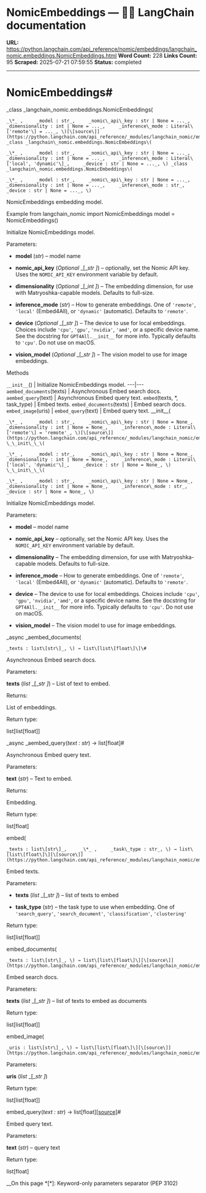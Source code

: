 # NomicEmbeddings — 🦜🔗 LangChain  documentation

**URL:** https://python.langchain.com/api_reference/nomic/embeddings/langchain_nomic.embeddings.NomicEmbeddings.html
**Word Count:** 228
**Links Count:** 95
**Scraped:** 2025-07-21 07:59:55
**Status:** completed

---

# NomicEmbeddings\#

_class _langchain\_nomic.embeddings.NomicEmbeddings\(

    _\*_ ,     _model : str_,     _nomic\_api\_key : str | None = ..._,     _dimensionality : int | None = ..._,     _inference\_mode : Literal\['remote'\] = ..._, \)[\[source\]](https://python.langchain.com/api_reference/_modules/langchain_nomic/embeddings.html#NomicEmbeddings)\# _class _langchain\_nomic.embeddings.NomicEmbeddings\(

    _\*_ ,     _model : str_,     _nomic\_api\_key : str | None = ..._,     _dimensionality : int | None = ..._,     _inference\_mode : Literal\['local', 'dynamic'\]_,     _device : str | None = ..._, \) _class _langchain\_nomic.embeddings.NomicEmbeddings\(

    _\*_ ,     _model : str_,     _nomic\_api\_key : str | None = ..._,     _dimensionality : int | None = ..._,     _inference\_mode : str_,     _device : str | None = ..._, \)     

NomicEmbeddings embedding model.

Example               from langchain_nomic import NomicEmbeddings          model = NomicEmbeddings()     

Initialize NomicEmbeddings model.

Parameters:     

  * **model** \(_str_\) – model name

  * **nomic\_api\_key** \(_Optional_ _\[__str_ _\]_\) – optionally, set the Nomic API key. Uses the `NOMIC_API_KEY` environment variable by default.

  * **dimensionality** \(_Optional_ _\[__int_ _\]_\) – The embedding dimension, for use with Matryoshka-capable models. Defaults to full-size.

  * **inference\_mode** \(_str_\) – How to generate embeddings. One of `'remote'`, `'local'` \(Embed4All\), or `'dynamic'` \(automatic\). Defaults to `'remote'`.

  * **device** \(_Optional_ _\[__str_ _\]_\) – The device to use for local embeddings. Choices include `'cpu'`, `'gpu'`, `'nvidia'`, `'amd'`, or a specific device name. See the docstring for `GPT4All.__init__` for more info. Typically defaults to `'cpu'`. Do not use on macOS.

  * **vision\_model** \(_Optional_ _\[__str_ _\]_\) – The vision model to use for image embeddings.

Methods

`__init__`\(\) | Initialize NomicEmbeddings model.   ---|---   `aembed_documents`\(texts\) | Asynchronous Embed search docs.   `aembed_query`\(text\) | Asynchronous Embed query text.   `embed`\(texts, \*, task\_type\) | Embed texts.   `embed_documents`\(texts\) | Embed search docs.   `embed_image`\(uris\) |    `embed_query`\(text\) | Embed query text.      \_\_init\_\_\(

    _\*_ ,     _model : str_,     _nomic\_api\_key : str | None = None_,     _dimensionality : int | None = None_,     _inference\_mode : Literal\['remote'\] = 'remote'_, \)[\[source\]](https://python.langchain.com/api_reference/_modules/langchain_nomic/embeddings.html#NomicEmbeddings.__init__)\# \_\_init\_\_\(

    _\*_ ,     _model : str_,     _nomic\_api\_key : str | None = None_,     _dimensionality : int | None = None_,     _inference\_mode : Literal\['local', 'dynamic'\]_,     _device : str | None = None_, \) \_\_init\_\_\(

    _\*_ ,     _model : str_,     _nomic\_api\_key : str | None = None_,     _dimensionality : int | None = None_,     _inference\_mode : str_,     _device : str | None = None_, \)     

Initialize NomicEmbeddings model.

Parameters:     

  * **model** – model name

  * **nomic\_api\_key** – optionally, set the Nomic API key. Uses the `NOMIC_API_KEY` environment variable by default.

  * **dimensionality** – The embedding dimension, for use with Matryoshka-capable models. Defaults to full-size.

  * **inference\_mode** – How to generate embeddings. One of `'remote'`, `'local'` \(Embed4All\), or `'dynamic'` \(automatic\). Defaults to `'remote'`.

  * **device** – The device to use for local embeddings. Choices include `'cpu'`, `'gpu'`, `'nvidia'`, `'amd'`, or a specific device name. See the docstring for `GPT4All.__init__` for more info. Typically defaults to `'cpu'`. Do not use on macOS.

  * **vision\_model** – The vision model to use for image embeddings.

_async _aembed\_documents\(

    _texts : list\[str\]_, \) → list\[list\[float\]\]\#     

Asynchronous Embed search docs.

Parameters:     

**texts** \(_list_ _\[__str_ _\]_\) – List of text to embed.

Returns:     

List of embeddings.

Return type:     

list\[list\[float\]\]

_async _aembed\_query\(_text : str_\) → list\[float\]\#     

Asynchronous Embed query text.

Parameters:     

**text** \(_str_\) – Text to embed.

Returns:     

Embedding.

Return type:     

list\[float\]

embed\(

    _texts : list\[str\]_,     _\*_ ,     _task\_type : str_, \) → list\[list\[float\]\][\[source\]](https://python.langchain.com/api_reference/_modules/langchain_nomic/embeddings.html#NomicEmbeddings.embed)\#     

Embed texts.

Parameters:     

  * **texts** \(_list_ _\[__str_ _\]_\) – list of texts to embed

  * **task\_type** \(_str_\) – the task type to use when embedding. One of `'search_query'`, `'search_document'`, `'classification'`, `'clustering'`

Return type:     

list\[list\[float\]\]

embed\_documents\(

    _texts : list\[str\]_, \) → list\[list\[float\]\][\[source\]](https://python.langchain.com/api_reference/_modules/langchain_nomic/embeddings.html#NomicEmbeddings.embed_documents)\#     

Embed search docs.

Parameters:     

**texts** \(_list_ _\[__str_ _\]_\) – list of texts to embed as documents

Return type:     

list\[list\[float\]\]

embed\_image\(

    _uris : list\[str\]_, \) → list\[list\[float\]\][\[source\]](https://python.langchain.com/api_reference/_modules/langchain_nomic/embeddings.html#NomicEmbeddings.embed_image)\#     

Parameters:     

**uris** \(_list_ _\[__str_ _\]_\)

Return type:     

list\[list\[float\]\]

embed\_query\(_text : str_\) → list\[float\][\[source\]](https://python.langchain.com/api_reference/_modules/langchain_nomic/embeddings.html#NomicEmbeddings.embed_query)\#     

Embed query text.

Parameters:     

**text** \(_str_\) – query text

Return type:     

list\[float\]

__On this page   *[\*]: Keyword-only parameters separator (PEP 3102)